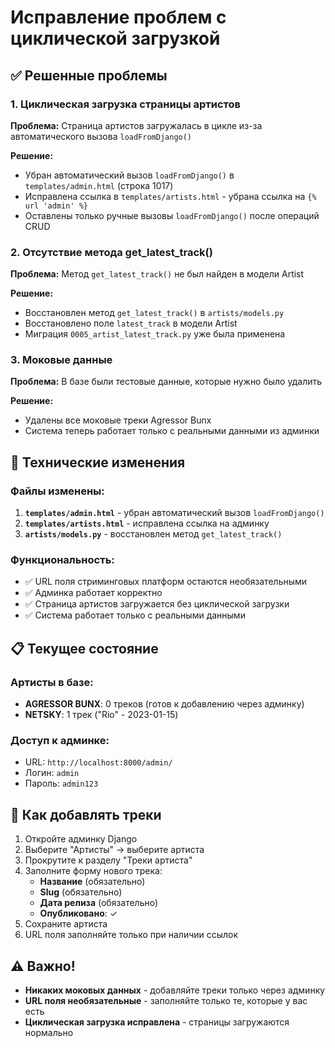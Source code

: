 # Исправление проблем с циклической загрузкой

## ✅ Решенные проблемы

### 1. Циклическая загрузка страницы артистов
**Проблема:** Страница артистов загружалась в цикле из-за автоматического вызова `loadFromDjango()`

**Решение:**
- Убран автоматический вызов `loadFromDjango()` в `templates/admin.html` (строка 1017)
- Исправлена ссылка в `templates/artists.html` - убрана ссылка на `{% url 'admin' %}`
- Оставлены только ручные вызовы `loadFromDjango()` после операций CRUD

### 2. Отсутствие метода get_latest_track()
**Проблема:** Метод `get_latest_track()` не был найден в модели Artist

**Решение:**
- Восстановлен метод `get_latest_track()` в `artists/models.py`
- Восстановлено поле `latest_track` в модели Artist
- Миграция `0005_artist_latest_track.py` уже была применена

### 3. Моковые данные
**Проблема:** В базе были тестовые данные, которые нужно было удалить

**Решение:**
- Удалены все моковые треки Agressor Bunx
- Система теперь работает только с реальными данными из админки

## 🔧 Технические изменения

### Файлы изменены:
1. **`templates/admin.html`** - убран автоматический вызов `loadFromDjango()`
2. **`templates/artists.html`** - исправлена ссылка на админку
3. **`artists/models.py`** - восстановлен метод `get_latest_track()`

### Функциональность:
- ✅ URL поля стриминговых платформ остаются необязательными
- ✅ Админка работает корректно
- ✅ Страница артистов загружается без циклической загрузки
- ✅ Система работает только с реальными данными

## 📋 Текущее состояние

### Артисты в базе:
- **AGRESSOR BUNX**: 0 треков (готов к добавлению через админку)
- **NETSKY**: 1 трек ("Rio" - 2023-01-15)

### Доступ к админке:
- URL: `http://localhost:8000/admin/`
- Логин: `admin`
- Пароль: `admin123`

## 🚀 Как добавлять треки

1. Откройте админку Django
2. Выберите "Артисты" → выберите артиста
3. Прокрутите к разделу "Треки артиста"
4. Заполните форму нового трека:
   - **Название** (обязательно)
   - **Slug** (обязательно)
   - **Дата релиза** (обязательно)
   - **Опубликовано**: ✓
5. Сохраните артиста
6. URL поля заполняйте только при наличии ссылок

## ⚠️ Важно!
- **Никаких моковых данных** - добавляйте треки только через админку
- **URL поля необязательные** - заполняйте только те, которые у вас есть
- **Циклическая загрузка исправлена** - страницы загружаются нормально 